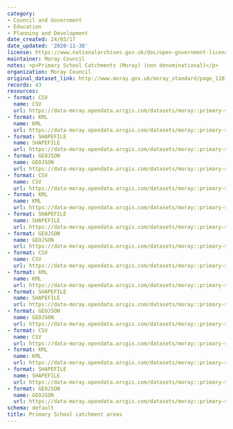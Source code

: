 ```yaml
---
category:
- Council and Government
- Education
- Planning and Development
date_created: 24/03/17
date_updated: '2020-11-30'
license: https://www.nationalarchives.gov.uk/doc/open-government-licence/version/3/
maintainer: Moray Council
notes: <p>Primary School Catchments (Moray) (non denominational)</p>
organization: Moray Council
original_dataset_link: http://www.moray.gov.uk/moray_standard/page_110140.html
records: 43
resources:
- format: CSV
  name: CSV
  url: https://data-moray.opendata.arcgis.com/datasets/moray::primary-school-catchments-moray-non-denominational/about
- format: KML
  name: KML
  url: https://data-moray.opendata.arcgis.com/datasets/moray::primary-school-catchments-moray-non-denominational/about
- format: SHAPEFILE
  name: SHAPEFILE
  url: https://data-moray.opendata.arcgis.com/datasets/moray::primary-school-catchments-moray-non-denominational/about
- format: GEOJSON
  name: GEOJSON
  url: https://data-moray.opendata.arcgis.com/datasets/moray::primary-school-catchments-moray-non-denominational/about
- format: CSV
  name: CSV
  url: https://data-moray.opendata.arcgis.com/datasets/moray::primary-school-catchments-1996-2015-moray-non-denominational/about
- format: KML
  name: KML
  url: https://data-moray.opendata.arcgis.com/datasets/moray::primary-school-catchments-1996-2015-moray-non-denominational/about
- format: SHAPEFILE
  name: SHAPEFILE
  url: https://data-moray.opendata.arcgis.com/datasets/moray::primary-school-catchments-1996-2015-moray-non-denominational/about
- format: GEOJSON
  name: GEOJSON
  url: https://data-moray.opendata.arcgis.com/datasets/moray::primary-school-catchments-1996-2015-moray-non-denominational/about
- format: CSV
  name: CSV
  url: https://data-moray.opendata.arcgis.com/datasets/moray::primary-school-catchments-moray-denominational/about
- format: KML
  name: KML
  url: https://data-moray.opendata.arcgis.com/datasets/moray::primary-school-catchments-moray-denominational/about
- format: SHAPEFILE
  name: SHAPEFILE
  url: https://data-moray.opendata.arcgis.com/datasets/moray::primary-school-catchments-moray-denominational/about
- format: GEOJSON
  name: GEOJSON
  url: https://data-moray.opendata.arcgis.com/datasets/moray::primary-school-catchments-moray-denominational/about
- format: CSV
  name: CSV
  url: https://data-moray.opendata.arcgis.com/datasets/moray::primary-school-catchments-2016-2017-moray-non-denominational/about
- format: KML
  name: KML
  url: https://data-moray.opendata.arcgis.com/datasets/moray::primary-school-catchments-2016-2017-moray-non-denominational/about
- format: SHAPEFILE
  name: SHAPEFILE
  url: https://data-moray.opendata.arcgis.com/datasets/moray::primary-school-catchments-2016-2017-moray-non-denominational/about
- format: GEOJSON
  name: GEOJSON
  url: https://data-moray.opendata.arcgis.com/datasets/moray::primary-school-catchments-2016-2017-moray-non-denominational/about
schema: default
title: Primary School catchment areas
---
```

